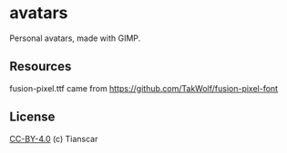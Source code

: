 # avatars
Personal avatars, made with GIMP.

## Resources
fusion-pixel.ttf came from https://github.com/TakWolf/fusion-pixel-font

## License
[CC-BY-4.0](https://github.com/Tianscar/avatars/blob/main/LICENSE) (c) Tianscar
